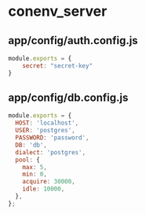 ﻿# conenv_server

## app/config/auth.config.js

```javascript
module.exports = {
    secret: "secret-key"
}
```

## app/config/db.config.js
```javascript
module.exports = {
  HOST: 'localhost',
  USER: 'postgres',
  PASSWORD: 'password',
  DB: 'db',
  dialect: 'postgres',
  pool: {
    max: 5,
    min: 0,
    acquire: 30000,
    idle: 10000,
  },
};
```
